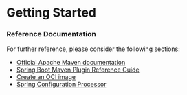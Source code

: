 # Getting Started

### Reference Documentation

For further reference, please consider the following sections:

* [Official Apache Maven documentation](https://maven.apache.org/guides/index.html)
* [Spring Boot Maven Plugin Reference Guide](https://docs.spring.io/spring-boot/docs/2.5.3/maven-plugin/reference/html/)
* [Create an OCI image](https://docs.spring.io/spring-boot/docs/2.5.3/maven-plugin/reference/html/#build-image)
* [Spring Configuration Processor](https://docs.spring.io/spring-boot/docs/2.5.3/reference/htmlsingle/#configuration-metadata-annotation-processor)


